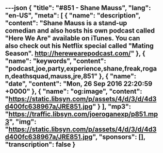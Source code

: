---json
{
  "title": "#851 - Shane Mauss",
  "lang": "en-US",
  "meta": [
    {
      "name": "description",
      "content": "Shane Mauss is a stand-up comedian and also hosts his own podcast called \"Here We Are\" available on iTunes. You can also check out his Netflix special called \"Mating Season\". http://herewearepodcast.com/"
    },
    {
      "name": "keywords",
      "content": "podcast,joe,party,experience,shane,freak,rogan,deathsquad,mauss,jre,851"
    },
    {
      "name": "date",
      "content": "Mon, 26 Sep 2016 22:20:59 +0000"
    },
    {
      "name": "og:image",
      "content": "https://static.libsyn.com/p/assets/4/d/3/d/4d3d400fc638967a/JRE851.jpg"
    }
  ],
  "mp3": "https://traffic.libsyn.com/joeroganexp/p851.mp3",
  "img": "https://static.libsyn.com/p/assets/4/d/3/d/4d3d400fc638967a/JRE851.jpg",
  "sponsors": [],
  "transcription": false
}
---
<episode-header />

<timemark seconds="0" />

<transcribe-call-to-action />

<episode-footer />